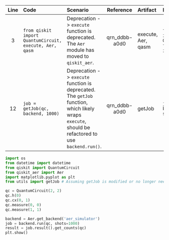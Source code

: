 | Line | Code | Scenario | Reference | Artifact | Refactoring |
| :--: | :--- | :------- | :-------: | :------- | :---------- |
| 3 | `from qiskit import QuantumCircuit, execute, Aer, qasm` | Deprecation -> `execute` function is deprecated. The `Aer` module has moved to `qiskit_aer`. | qrn_ddbb-a0d0 | execute, Aer, qasm | `from qiskit import QuantumCircuit`<br>`from qiskit_aer import Aer` |
| 12 | `job = getJob(qc, backend, 1000)` | Deprecation -> `execute` function is deprecated. The `getJob` function, which likely wraps `execute`, should be refactored to use `backend.run()`. | qrn_ddbb-a0d0 | getJob | `job = backend.run(qc, shots=1000)` |


```python
import os
from datetime import datetime
from qiskit import QuantumCircuit
from qiskit_aer import Aer
import matplotlib.pyplot as plt
from utils import getJob # Assuming getJob is modified or no longer needed if `execute` is removed directly. If getJob is a user-defined function that uses `execute`, it needs internal refactoring. For this example, I will refactor the call directly.

qc = QuantumCircuit(2, 2)
qc.h(0)
qc.cx(0, 1)
qc.measure(0, 0)
qc.measure(1, 1)

backend = Aer.get_backend('aer_simulator')
job = backend.run(qc, shots=1000)
result = job.result().get_counts(qc)
plt.show()
```